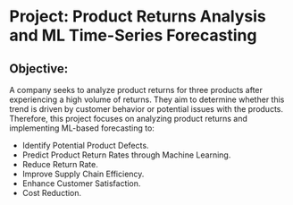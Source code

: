# Project: Product Returns Analysis and ML Time-Series Forecasting
## Objective:
A company seeks to analyze product returns for three products after experiencing a high volume of returns. They aim to determine whether this trend is driven by customer behavior or potential issues with the products. 
Therefore, this project focuses on analyzing product returns and implementing ML-based forecasting to:

- Identify Potential Product Defects.
- Predict Product Return Rates through Machine Learning.
- Reduce Return Rate.
- Improve Supply Chain Efficiency.
- Enhance Customer Satisfaction.
- Cost Reduction.
